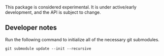 This package is considered experimental. It is under active/early development,
and the API is subject to change.

## Developer notes

Run the following command to initialize all of the necessary git submodules.
```
git submodule update --init --recursive
```

